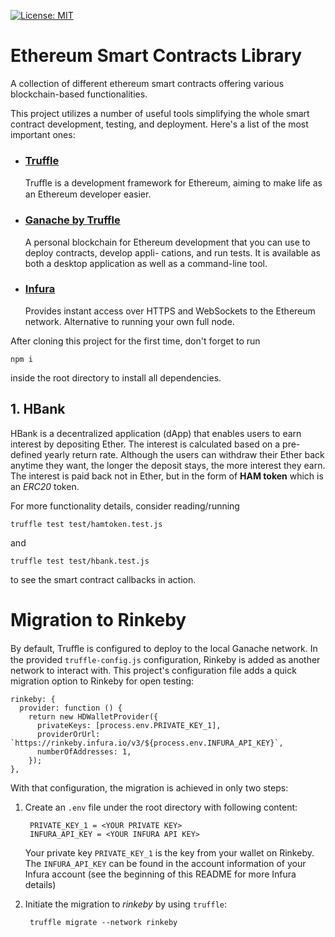 [![License: MIT](https://img.shields.io/badge/License-MIT-yellow.svg)](https://opensource.org/licenses/MIT)

# Ethereum Smart Contracts Library
A collection of different ethereum smart contracts offering various blockchain-based functionalities.

This project utilizes a number of useful tools simplifying the whole smart contract development, testing, and deployment. Here's a list of the most important ones:

* ### [Truffle](https://trufflesuite.com/docs/truffle/quickstart/)
    Truﬄe is a development framework for Ethereum, aiming to make life as an Ethereum developer easier. 

* ### [Ganache by Truffle](https://trufflesuite.com/ganache/)
    A personal blockchain for Ethereum development that you can use to deploy contracts, develop appli-
cations, and run tests. It is available as both a desktop application as well as a command-line tool.

* ### [Infura](https://infura.io/)
    Provides instant access over HTTPS and WebSockets to the Ethereum network. Alternative to running your own full node.

After cloning this project for the first time, don't forget to run

    npm i

inside the root directory to install all dependencies.

## 1. HBank
HBank is a decentralized application (dApp) that enables users to earn interest by depositing Ether.
The interest is calculated based on a pre-defined yearly return rate. Although the users can withdraw their
Ether back anytime they want, the longer the deposit stays, the more interest they earn. The interest is paid
back not in Ether, but in the form of **HAM token** which is an _ERC20_ token.

For more functionality details, consider reading/running

    truffle test test/hamtoken.test.js

and

    truffle test test/hbank.test.js

to see the smart contract callbacks in action.

# Migration to Rinkeby

By default, Truﬄe is configured to deploy to the local Ganache network. In the provided `truffle-config.js` configuration, Rinkeby is added as another network to interact with. This project's configuration file adds a quick migration option to Rinkeby for open testing:

    rinkeby: {
      provider: function () {
        return new HDWalletProvider({
          privateKeys: [process.env.PRIVATE_KEY_1],
          providerOrUrl: `https://rinkeby.infura.io/v3/${process.env.INFURA_API_KEY}`,
          numberOfAddresses: 1,
        });
    },

With that configuration, the migration is achieved in only two steps:

1. Create an `.env` file under the root directory with following content:
   
        PRIVATE_KEY_1 = <YOUR PRIVATE KEY>
        INFURA_API_KEY = <YOUR INFURA API KEY>

    Your private key `PRIVATE_KEY_1` is the key from your wallet on Rinkeby.
    The `INFURA_API_KEY` can be found in the account information of your Infura account (see the beginning of this README for more Infura details)

2. Initiate the migration to _rinkeby_ by using `truffle`:

        truffle migrate --network rinkeby

